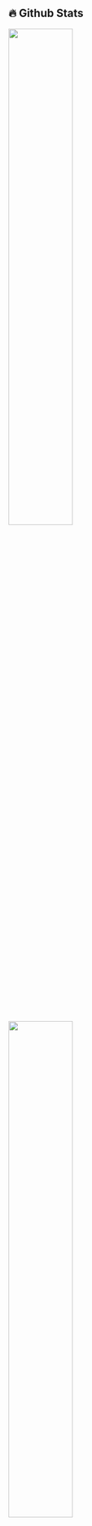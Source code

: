 ## 🔥 Github Stats
  <a href="https://github.com/Keymil0"><img width="50%" src="https://github-readme-stats.vercel.app/api?username=Keymil0&theme=radical&title_color=ff3068?"></a>
  <a href="https://github.com/Keymil0"><img width="50%" src="http://github-readme-streak-stats.herokuapp.com/?user=Keymil0&theme=radical&date_format=M%20j%5B%2C%20Y%5D&ring=ff3068&fire=ff3068&sideNums=ff3068"></a>


![Visitor Count](https://profile-counter.glitch.me/{Keymil0}/count.svg)
